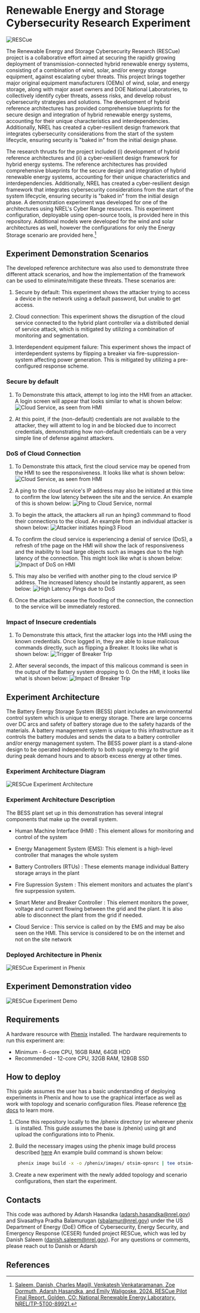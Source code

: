 # Renewable Energy and Storage Cybersecurity Research Experiment

![RESCue](media/rescueimage.png)

The Renewable Energy and Storage Cybersecurity Research (RESCue) project is a collaborative effort aimed at securing the rapidly growing deployment of transmission-connected hybrid renewable energy systems, consisting of a combination of wind, solar, and/or energy storage equipment, against escalating cyber threats. This project brings together major original equipment manufacturers (OEMs) of wind, solar, and energy storage, along with major asset owners and DOE National Laboratories, to collectively identify cyber threats, assess risks, and develop robust cybersecurity strategies and solutions. The development of hybrid reference architectures has provided comprehensive blueprints for the secure design and integration of hybrid renewable energy systems, accounting for their unique characteristics and interdependencies. Additionally, NREL has created a cyber-resilient design framework that integrates cybersecurity considerations from the start of the system lifecycle, ensuring security is "baked in" from the initial design phase.

The research thrusts for the project included (i) development of hybrid reference architectures and (ii) a cyber-resilient  design framework for hybrid energy systems. The reference architectures has provided comprehensive blueprints for the secure design and integration of hybrid renewable energy systems, accounting for their unique characteristics and interdependencies. Additionally, NREL has created a cyber-resilient design framework that integrates cybersecurity considerations from the start of the system lifecycle, ensuring security is "baked in" from the initial design phase. A demonstration experiment was developed for one of the architectures using NREL's Cyber Range resources. This experiment configuration, deployable using open-source tools, is provided here in this repository. Additional models were developed for the wind and solar architectures as well, however the configurations for only the Energy Storage scenario are provided here.[^1]

## Experiment Demonstration Scenarios

The developed reference architecture was also used to demonstrate three different attack scenarios, and how the implementation of the framework can be used to eliminate/mitigate these threats. These scenarios are:

1. Secure by default: This experiment shows the attacker trying to access a device in the network using a default password, but unable to get access.

2. Cloud connection: This experiment shows the disruption of the cloud service connected to the hybrid plant controller via a distributed denial of service  attack, which is mitigated by utilizing a combination of monitoring and segmentation.

3. Interdependent equipment failure: This experiment shows the impact of interdependent systems by flipping a breaker via fire-suppression-system affecting power generation. This is mitigated by utilizing a pre-configured response scheme.

### Secure by default

1. To Demonstrate this attack, attempt to log into the HMI from an attacker. A login screen will appear that looks similar to what is shown below:
![Cloud Service, as seen from HMI](media/rescueLoginScreen.png)

2. At this point, if the (non-default) credentials are not available to the attacker, they will attemt to log in and be blocked due to incorrect credentials, demonstrating how non-default credentials can be a very simple line of defense against attackers.

### DoS of Cloud Connection

1. To Demonstrate this attack, first the cloud service may be opened from the HMI to see the responsiveness. It looks like what is shown below:
![Cloud Service, as seen from HMI](media/rescueCloudService.png)

2. A ping to the cloud service's IP address may also be initiated at this time to confirm the low latency between the site and the service. An example of this is shown below:
![Ping to Cloud Service, normal](media/rescueHmiFastPing.png)

3. To begin the attack, the attackers all run an hping3 commmand to flood their connections to the cloud. An example from an individual attacker is shown below:
![Attacker initiates hping3 Flood](media/rescueAttackerPing.png)

4. To confirm the cloud service is experiencing a denial of service (DoS), a refresh of trhe page on the HMI will show the lack of responsiveness and the inability to load large objects such as images due to the high latency of the connection. This might look like what is shown below:
![Impact of DoS on HMI](media/rescueDosActiveHmi.png)

5. This may also be verified with another ping to the cloud service IP address. The increased latency should be instantly apparent, as seen below:
![High Latency Pings due to DoS](media/rescueHmiSlowPing.png)

6. Once the attackers cease the flooding of the connection, the connection to the service will be immediately restored.

### Impact of Insecure credentials

1. To Demonstrate this attack, first the attacker logs into the HMI using the known credentials. Once logged in, they are able to issue malicous commands directly, such as flipping a Breaker. It looks like what is shown below:
![Trigger of Breaker Trip](media/rescueHmiButton.png)

2. After several seconds, the impact of this malicous command is seen in the output of the Battery system dropping to 0. On the HMI, it looks like what is shown below:
![Impact of Breaker Trip](media/rescueBreakerTrip.png)

## Experiment Architecture

The Battery Energy Storage System (BESS) plant includes an environmental control system which is unique to energy storage. There are large concerns over DC arcs and safety of battery storage due to the safety hazards of the materials. A battery management system is unique to this infrastructure as it controls the battery modules and sends the data to a battery controller and/or energy management system. The BESS power plant is a stand-alone design to be operated independently to both supply energy to the grid during peak demand hours and to absorb excess energy at other times.

### Experiment Architecture Diagram

![RESCue Experiment Architecture](media/rescueBESSPlantFinal.png)

### Experiment Architecture Description

The BESS plant set up in this demonstration has several integral components that make up the overall system.

* Human Machine Interface (HMI) : This element allows for monitoring and control of the system

* Energy Management System (EMS): This element is a high-level controller that manages the whole system

* Battery Controllers (RTUs) : These elements manage individual Battery storage arrays in the plant

* Fire Supression System : This element monitors and actuates the plant's fire suprpession system.

* Smart Meter and Breaker Controller : This element monitors the power, voltage and current flowing between the grid and the plant. It is also able to disconnect the plant from the grid if needed.

* Cloud Service : This service is called on by the EMS and may be also seen on the HMI. This service is considered to be on the internet and not on the site network

### Deployed Architecture in Phenix

![RESCue Experiment in Phenix](media/rescuePhenixArch.png)

## Experiment Demonstration video

![RESCue Experiment Demo](media/rescueDemo.gif)

## Requirements

A hardware resource with [Phenix](https://phenix.sceptre.dev/latest/) installed. The hardware requirements to run this experiment are:

* Minimum - 6-core CPU, 16GB RAM, 64GB HDD
* Recommended - 12-core CPU, 32GB RAM, 128GB SSD

## How to deploy

This guide assumes the user has a basic understanding of deploying experiments in Phenix and how to use the graphical interface as well as work with topology and scenario configuration files. Please reference [the docs](https://phenix.sceptre.dev/latest/) to learn more.

1. Clone this repository locally to the /phenix directory (or wherever phenix is installed. This guide assumes the base is /phenix) using git and upload the configurations into to Phenix.

2. Build the necessary images using the phenix image build process described [here](https://phenix.sceptre.dev/latest/image/)
   An example build command is shown below:

   ```bash
    phenix image build -x -o /phenix/images/ otsim-opnsrc | tee otsim-buildlog.log
    ```

3. Create a new experiment with the newly added topology and scenario configurations, then start the experiment.

## Contacts

This code was authored by Adarsh Hasandka (adarsh.hasandka@nrel.gov) and Sivasathya Pradha Balamurugan (sbalamur@nrel.gov)
under the US Department of Energy (DoE) Office of Cybersecurity, Energy Security, and Emergency Response (CESER) funded project RESCue, which was led by Danish Saleem (danish.saleem@nrel.gov). For any questions or comments, please reach out to Danish or Adarsh

## References

[^1]: [Saleem, Danish, Charles Magill, Venkatesh Venkataramanan, Zoe Dormuth, Adarsh Hasandka, and Emily Waligoske. 2024. RESCue Pilot Final Report. Golden, CO: National Renewable Energy Laboratory. NREL/TP-5T00-89921.](https://www.nrel.gov/docs/fy24osti/89921.pdf)